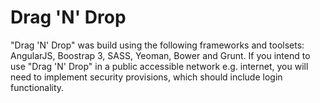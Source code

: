 Drag 'N' Drop
=============
"Drag 'N' Drop" was build using the following frameworks and toolsets: AngularJS, Boostrap 3, SASS, Yeoman, Bower and Grunt. 
If you intend to use "Drag 'N' Drop" in a public accessible network e.g. internet, you will need to implement security provisions, which should include login functionality.
